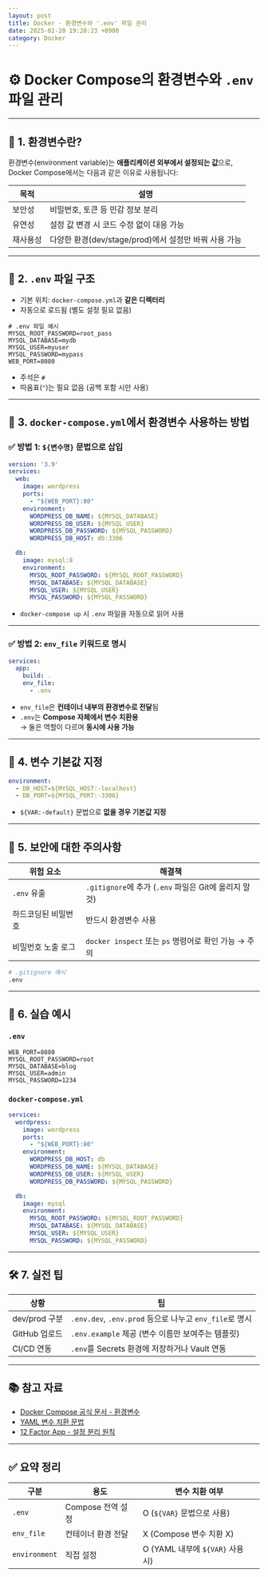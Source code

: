 ```yaml
---
layout: post
title: Docker - 환경변수와 '.env' 파일 관리
date: 2025-02-20 19:20:23 +0900
category: Docker
---
```

# ⚙️ Docker Compose의 환경변수와 `.env` 파일 관리

---

## 📌 1. 환경변수란?

환경변수(environment variable)는 **애플리케이션 외부에서 설정되는 값**으로,  
Docker Compose에서는 다음과 같은 이유로 사용됩니다:

| 목적 | 설명 |
|------|------|
| 보안성 | 비밀번호, 토큰 등 민감 정보 분리 |
| 유연성 | 설정 값 변경 시 코드 수정 없이 대응 가능 |
| 재사용성 | 다양한 환경(dev/stage/prod)에서 설정만 바꿔 사용 가능 |

---

## 📁 2. `.env` 파일 구조

- 기본 위치: `docker-compose.yml`과 **같은 디렉터리**
- 자동으로 로드됨 (별도 설정 필요 없음)

```env
# .env 파일 예시
MYSQL_ROOT_PASSWORD=root_pass
MYSQL_DATABASE=mydb
MYSQL_USER=myuser
MYSQL_PASSWORD=mypass
WEB_PORT=8080
```

- 주석은 `#`
- 따옴표(`"`)는 필요 없음 (공백 포함 시만 사용)

---

## 🧱 3. `docker-compose.yml`에서 환경변수 사용하는 방법

### ✅ 방법 1: `${변수명}` 문법으로 삽입

```yaml
version: '3.9'
services:
  web:
    image: wordpress
    ports:
      - "${WEB_PORT}:80"
    environment:
      WORDPRESS_DB_NAME: ${MYSQL_DATABASE}
      WORDPRESS_DB_USER: ${MYSQL_USER}
      WORDPRESS_DB_PASSWORD: ${MYSQL_PASSWORD}
      WORDPRESS_DB_HOST: db:3306

  db:
    image: mysql:8
    environment:
      MYSQL_ROOT_PASSWORD: ${MYSQL_ROOT_PASSWORD}
      MYSQL_DATABASE: ${MYSQL_DATABASE}
      MYSQL_USER: ${MYSQL_USER}
      MYSQL_PASSWORD: ${MYSQL_PASSWORD}
```

- `docker-compose up` 시 `.env` 파일을 자동으로 읽어 사용

---

### ✅ 방법 2: `env_file` 키워드로 명시

```yaml
services:
  app:
    build: .
    env_file:
      - .env
```

- `env_file`은 **컨테이너 내부의 환경변수로 전달**됨
- `.env`는 **Compose 자체에서 변수 치환용**  
→ 둘은 역할이 다르며 **동시에 사용 가능**

---

## 📎 4. 변수 기본값 지정

```yaml
environment:
  - DB_HOST=${MYSQL_HOST:-localhost}
  - DB_PORT=${MYSQL_PORT:-3306}
```

- `${VAR:-default}` 문법으로 **없을 경우 기본값 지정**

---

## 🔐 5. 보안에 대한 주의사항

| 위험 요소 | 해결책 |
|-----------|--------|
| `.env` 유출 | `.gitignore`에 추가 (`.env` 파일은 Git에 올리지 말 것) |
| 하드코딩된 비밀번호 | 반드시 환경변수 사용 |
| 비밀번호 노출 로그 | `docker inspect` 또는 `ps` 명령어로 확인 가능 → 주의 |

```bash
# .gitignore 예시
.env
```

---

## 🧪 6. 실습 예시

### `.env`

```env
WEB_PORT=8080
MYSQL_ROOT_PASSWORD=root
MYSQL_DATABASE=blog
MYSQL_USER=admin
MYSQL_PASSWORD=1234
```

### `docker-compose.yml`

```yaml
services:
  wordpress:
    image: wordpress
    ports:
      - "${WEB_PORT}:80"
    environment:
      WORDPRESS_DB_HOST: db
      WORDPRESS_DB_NAME: ${MYSQL_DATABASE}
      WORDPRESS_DB_USER: ${MYSQL_USER}
      WORDPRESS_DB_PASSWORD: ${MYSQL_PASSWORD}

  db:
    image: mysql
    environment:
      MYSQL_ROOT_PASSWORD: ${MYSQL_ROOT_PASSWORD}
      MYSQL_DATABASE: ${MYSQL_DATABASE}
      MYSQL_USER: ${MYSQL_USER}
      MYSQL_PASSWORD: ${MYSQL_PASSWORD}
```

---

## 🛠️ 7. 실전 팁

| 상황 | 팁 |
|------|----|
| dev/prod 구분 | `.env.dev`, `.env.prod` 등으로 나누고 `env_file`로 명시 |
| GitHub 업로드 | `.env.example` 제공 (변수 이름만 보여주는 템플릿) |
| CI/CD 연동 | `.env`를 Secrets 환경에 저장하거나 Vault 연동 |

---

## 📚 참고 자료

- [Docker Compose 공식 문서 - 환경변수](https://docs.docker.com/compose/environment-variables/)
- [YAML 변수 치환 문법](https://docs.docker.com/compose/compose-file/compose-file-v3/#variable-substitution)
- [12 Factor App - 설정 분리 원칙](https://12factor.net/config)

---

## ✅ 요약 정리

| 구분 | 용도 | 변수 치환 여부 |
|------|------|----------------|
| `.env` | Compose 전역 설정 | O (`${VAR}` 문법으로 사용) |
| `env_file` | 컨테이너 환경 전달 | X (Compose 변수 치환 X) |
| `environment` | 직접 설정 | O (YAML 내부에 `${VAR}` 사용 시) |